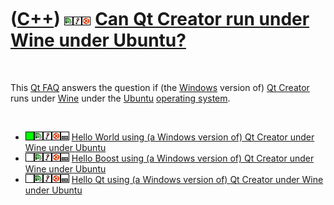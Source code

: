 



 

 

 

 

 

([C++](Cpp.htm)) ![Qt Creator](PicQtCreator.png)![Wine](PicWine.png)![Ubuntu](PicUbuntu.png) [Can Qt Creator run under Wine under Ubuntu?](CppQtCreatorWineUbuntu.htm)
======================================================================================================================================================================

 

This [Qt FAQ](CppQtFaq.htm) answers the question if (the
[Windows](CppWindows.htm) version of) [Qt Creator](CppQtCreator.htm)
runs under [Wine](CppWine.htm) under the [Ubuntu](CppUbuntu.htm)
[operating system](CppOs.htm).

 

-   ![OKAY](PicGreen.png)![Qt
    Creator](PicQtCreator.png)![Wine](PicWine.png)![Ubuntu](PicUbuntu.png)![Desktop](PicDesktop.png)
    [Hello World using (a Windows version of) Qt Creator under Wine
    under Ubuntu](CppHelloWorldQtCreatorWineUbuntu.htm)
-   ![TODO](PicTransparent.png)![Qt
    Creator](PicQtCreator.png)![Wine](PicWine.png)![Ubuntu](PicUbuntu.png)![Desktop](PicDesktop.png)
    [Hello Boost using (a Windows version of) Qt Creator under Wine
    under Ubuntu](CppHelloBoostQtCreatorWineUbuntu.htm)
-   ![TODO](PicTransparent.png)![Qt
    Creator](PicQtCreator.png)![Wine](PicWine.png)![Ubuntu](PicUbuntu.png)![Desktop](PicDesktop.png)
    [Hello Qt using (a Windows version of) Qt Creator under Wine under
    Ubuntu](CppHelloQtQtCreatorWineUbuntu.htm)

 

 

 

 

 





 



